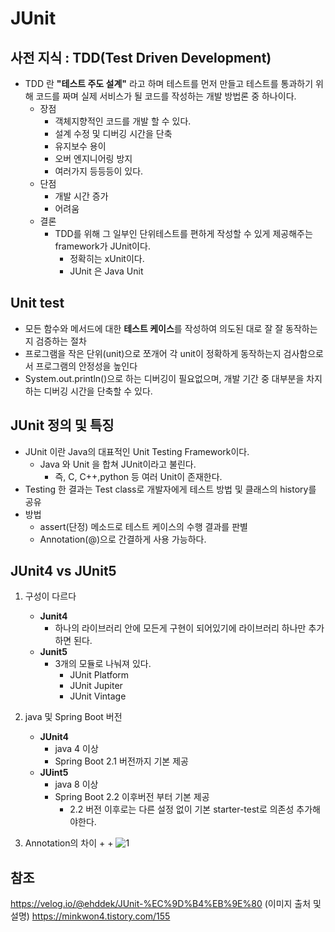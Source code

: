 # JUnit

## 사전 지식 : TDD(Test Driven Development)

+ TDD 란 **"테스트 주도 설계"** 라고 하며 테스트를 먼저 만들고 테스트를 통과하기 위해 코드를 짜며 실제 서비스가 될 코드를 작성하는 개발 방법론 중 하나이다.
    + 장점
        + 객체지향적인 코드를 개발 할 수 있다.
        + 설계 수정 및 디버깅 시간을 단축
        + 유지보수 용이
        + 오버 엔지니어링 방지
        + 여러가지 등등등이 있다.
    + 단점
        + 개발 시간 증가
        + 어려움
    + 결론
        + TDD를 위해 그 일부인 단위테스트를 편하게 작성할 수 있게 제공해주는 framework가 JUnit이다.
            + 정확히는 xUnit이다.
            + JUnit 은 Java Unit


## Unit test
+ 모든 함수와 메서드에 대한 **테스트 케이스**를 작성하여 의도된 대로 잘 잘 동작하는지 검증하는 절차
+ 프로그램을 작은 단위(unit)으로 쪼개어 각 unit이 정확하게 동작하는지 검사함으로서 프로그램의 안정성을 높인다
+ System.out.println()으로 하는 디버깅이 필요없으며, 개발 기간 중 대부분을 차지하는 디버깅 시간을 단축할 수 있다.


## JUnit 정의 및 특징
+ JUnit 이란 Java의 대표적인 Unit Testing Framework이다.
    + Java 와 Unit 을 합쳐 JUnit이라고 불린다.
        + 즉, C, C++,python 등 여러 Unit이 존재한다.
+ Testing 한 결과는 Test class로 개발자에게 테스트 방법 및 클래스의 history를 공유
+ 방법
    + assert(단정) 메소드로 테스트 케이스의 수행 결과를 판별
    + Annotation(@)으로 간결하게 사용 가능하다.


## JUnit4 vs JUnit5

1. 구성이 다르다
    + **Junit4**
        + 하나의 라이브러리 안에 모든게 구현이 되어있기에 라이브러리 하나만 추가하면 된다.
    + **Junit5**
        + 3개의 모듈로 나눠져 있다.
            + JUnit Platform
            + JUnit Jupiter
            + JUnit Vintage

2. java 및 Spring Boot 버전
    + **JUnit4**
        + java 4 이상
        + Spring Boot 2.1 버전까지 기본 제공
    + **JUint5**
        + java 8 이상
        + Spring Boot 2.2 이후버전 부터 기본 제공
            + 2.2 버전 이후로는 다른 설정 없이 기본 starter-test로 의존성 추가해야한다.

3. Annotation의 차이
    + 
    + 
![1](https://user-images.githubusercontent.com/38696775/158925115-3a9a1e10-c742-4cb8-9d8f-986d2632e450.png)



## 참조
https://velog.io/@ehddek/JUnit-%EC%9D%B4%EB%9E%80 (이미지 출처 및 설명)
https://minkwon4.tistory.com/155
